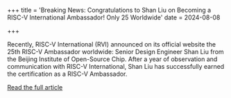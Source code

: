 +++
title = 'Breaking News: Congratulations to Shan Liu on Becoming a RISC-V International Ambassador! Only 25 Worldwide'
date = 2024-08-08

+++

Recently, RISC-V International (RVI) announced on its official website the 25th RISC-V Ambassador worldwide: Senior Design Engineer Shan Liu from the Beijing Institute of Open-Source Chip. After a year of observation and communication with RISC-V International, Shan Liu has successfully earned the certification as a RISC-V Ambassador.

[Read the full article](https://mp.weixin.qq.com/s/D4UvWxYy6ADVn8v91Uiy1Q)

